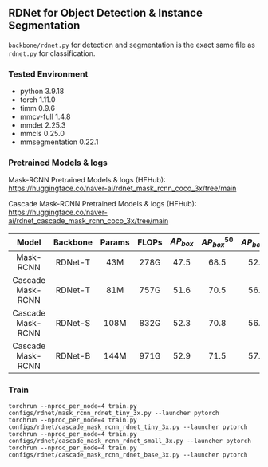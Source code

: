 ## RDNet for Object Detection & Instance Segmentation
`backbone/rdnet.py` for detection and segmentation is the exact same file as `rdnet.py` for classification.

### Tested Environment
- python 3.9.18
- torch 1.11.0
- timm 0.9.6
- mmcv-full 1.4.8
- mmdet 2.25.3
- mmcls 0.25.0
- mmsegmentation 0.22.1

### Pretrained Models & logs

Mask-RCNN Pretrained Models & logs (HFHub): https://huggingface.co/naver-ai/rdnet_mask_rcnn_coco_3x/tree/main

Cascade Mask-RCNN Pretrained Models & logs (HFHub): https://huggingface.co/naver-ai/rdnet_cascade_mask_rcnn_coco_3x/tree/main

|       Model       | Backbone | Params | FLOPs | $AP_{box}$ | $AP^{50}_{box}$ | $AP^{75}_{box}$ | $AP_{mask}$ | $AP^{50}_{mask}$ | $AP^{75}_{mask}$ |                                                                                                                url                                                                                                                 |
|:-----------------:|:--------:|:------:|:-----:|:----------:|:---------------:|:---------------:|:-----------:|:----------------:|:----------------:|:----------------------------------------------------------------------------------------------------------------------------------------------------------------------------------------------------------------------------------:|
|     Mask-RCNN     | RDNet-T  |  43M   | 278G  |    47.5    |      68.5       |      52.1       |    42.4     |       65.6       |       45.7       |          [ckpt](https://huggingface.co/naver-ai/rdnet_mask_rcnn_coco_3x/blob/main/rdnet_tiny/epoch_36.pth), [train_log](https://huggingface.co/naver-ai/rdnet_mask_rcnn_coco_3x/blob/main/rdnet_tiny/20240308_095003.log)          |
| Cascade Mask-RCNN | RDNet-T  |  81M   | 757G  |    51.6    |      70.5       |      56.0       |    44.6     |       67.9       |       48.3       |  [ckpt](https://huggingface.co/naver-ai/rdnet_cascade_mask_rcnn_coco_3x/blob/main/rdnet_tiny/epoch_36.pth), [train_log](https://huggingface.co/naver-ai/rdnet_cascade_mask_rcnn_coco_3x/blob/main/rdnet_tiny/20240309_072408.log)  |
| Cascade Mask-RCNN | RDNet-S  |  108M  | 832G  |    52.3    |      70.8       |      56.6       |    45.4     |       68.5       |       49.3       | [ckpt](https://huggingface.co/naver-ai/rdnet_cascade_mask_rcnn_coco_3x/blob/main/rdnet_small/epoch_36.pth), [train_log](https://huggingface.co/naver-ai/rdnet_cascade_mask_rcnn_coco_3x/blob/main/rdnet_small/20240309_082553.log) |
| Cascade Mask-RCNN | RDNet-B  |  144M  | 971G  |    52.9    |      71.5       |      57.2       |    46.0     |       69.1       |       50.0       |  [ckpt](https://huggingface.co/naver-ai/rdnet_cascade_mask_rcnn_coco_3x/blob/main/rdnet_base/epoch_36.pth), [train_log](https://huggingface.co/naver-ai/rdnet_cascade_mask_rcnn_coco_3x/blob/main/rdnet_base/20240401_014441.log)  |


### Train
```
torchrun --nproc_per_node=4 train.py configs/rdnet/mask_rcnn_rdnet_tiny_3x.py --launcher pytorch
torchrun --nproc_per_node=4 train.py configs/rdnet/cascade_mask_rcnn_rdnet_tiny_3x.py --launcher pytorch
torchrun --nproc_per_node=4 train.py configs/rdnet/cascade_mask_rcnn_rdnet_small_3x.py --launcher pytorch
torchrun --nproc_per_node=4 train.py configs/rdnet/cascade_mask_rcnn_rdnet_base_3x.py --launcher pytorch
```
